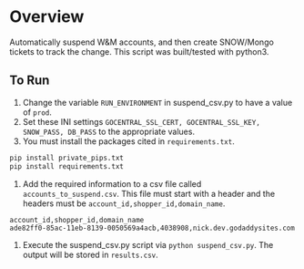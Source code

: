# Overview
Automatically suspend W&M accounts, and then create SNOW/Mongo tickets to track the change. This script was built/tested with python3.

## To Run
1. Change the variable `RUN_ENVIRONMENT` in suspend_csv.py to have a value of `prod`.
1. Set these INI settings `GOCENTRAL_SSL_CERT, GOCENTRAL_SSL_KEY, SNOW_PASS, DB_PASS` to the appropriate values.
1. You must install the packages cited in `requirements.txt`.
```sh
pip install private_pips.txt
pip install requirements.txt
```
1. Add the required information to a csv file called `accounts_to_suspend.csv`. This file must start with a header and the headers must be `account_id,shopper_id,domain_name`.
```csv
account_id,shopper_id,domain_name
ade82ff0-85ac-11eb-8139-0050569a4acb,4038908,nick.dev.godaddysites.com
```
1. Execute the suspend_csv.py script via `python suspend_csv.py`. The output will be stored in `results.csv`.
